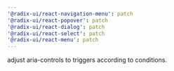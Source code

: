 ```yaml
---
'@radix-ui/react-navigation-menu': patch
'@radix-ui/react-popover': patch
'@radix-ui/react-dialog': patch
'@radix-ui/react-select': patch
'@radix-ui/react-menu': patch
---
```


adjust aria-controls to triggers according to conditions.
